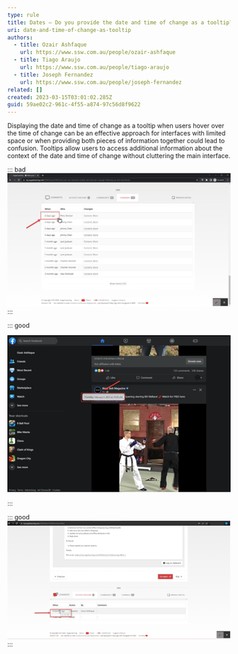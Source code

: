 ```yaml
---
type: rule
title: Dates – Do you provide the date and time of change as a tooltip?
uri: date-and-time-of-change-as-tooltip
authors:
  - title: Ozair Ashfaque
    url: https://www.ssw.com.au/people/ozair-ashfaque
  - title: Tiago Araujo
    url: https://www.ssw.com.au/people/tiago-araujo
  - title: Joseph Fernandez
    url: https://www.ssw.com.au/people/joseph-fernandez
related: []
created: 2023-03-15T03:01:02.285Z
guid: 59ae02c2-961c-4f55-a874-97c56d8f9622
---
```

Displaying the date and time of change as a tooltip when users hover over the time of change can be an effective approach for interfaces with limited space or when providing both pieces of information together could lead to confusion. Tooltips allow users to access additional information about the context of the date and time of change without cluttering the main interface.

<!--endintro-->

::: bad
![Figure: Bad example – Cannot find date or time in tooltip on hover](bad-example-for-no-date-on-tooltip-while-hovering.png)
:::

::: good


![Figure: Good example – On hover, Facebook shows the date and time](good-example-date-and-time-change-on-tooltip.png)


:::

::: good
![Figure: Good example – Date change on hover over time of change for sugarlearning item](good-example-sugarlearning-date-time-on-tooltip.png)
:::